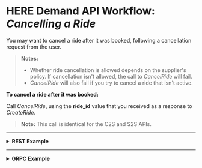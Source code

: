 # HERE Demand API Workflow: *Cancelling a Ride* #

You may want to cancel a ride after it was booked, following a cancellation request from the user.

>**Notes:** 
>* Whether ride cancellation is allowed depends on the supplier's policy. If cancellation isn't allowed, the call to *CancelRide* will fail. 
>* *CancelRide* will also fail if you try to cancel a ride that isn't active.

**To cancel a ride after it was booked:**

Call *CancelRide*, using the **ride_id** value that you received as a response to *CreateRide*.

>**Note:** This call is identical for the C2S and S2S APIs.

----
<details>
<summary><b>REST Example</b></summary>

**Request:**

    COMING SOON

**Response:**

	COMING SOON

</details>

----

<details>
<summary><b>GRPC Example</b></summary>

**Request:**

    COMING SOON


**Response:**

    COMING SOON

</details>




